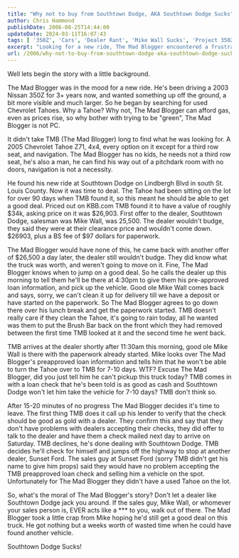 ```yaml
---
title: "Why not to buy from Southtown Dodge, AKA Southtown Dodge Sucks"
author: Chris Hammond
publishDate: 2006-08-25T14:44:00
updateDate: 2024-03-11T16:07:43
tags: [ '350Z', 'Cars', 'Dealer Rant', 'Mike Wall Sucks', 'Project 350Z', 'Project350z', 'Project350zcom', 'Southtown Dodge', 'Southtown Dodge Sucks', 'Sucks', 'Used Cars' ]
excerpt: "Looking for a new ride, The Mad Blogger encountered a frustrating dealership experience at Southtown Dodge. Don't let a dealer like Southtown Dodge waste your time!"
url: /2006/why-not-to-buy-from-southtown-dodge-aka-southtown-dodge-sucks  # Use the generated URL with year
---
```

<p>Well lets begin the story with a little background.</p><p>The Mad Blogger was in the mood for a new ride. He&#39;s been driving a 2003 Nissan 350Z for 3+ years now, and wanted something up off the ground, a bit more visible and much larger. So he began by searching for used Chevrolet Tahoes. Why a Tahoe? Why not, The Mad Blogger can afford gas, even as prices rise, so why bother with trying to be &quot;green&quot;, The Mad Blogger is not PC.</p><p>It didn&#39;t take TMB (The Mad Blogger) long to find what he was looking for. A 2005 Chevrolet Tahoe Z71, 4x4, every option on it except for a third row seat, and navigation. The Mad Blogger has no kids, he needs not a third row seat, he&#39;s also a man, he can find his way out of a pitchdark room with no doors, navigation is not a necessity.</p><p>He found his new ride at Southtown Dodge on Lindbergh Blvd in south St. Louis County. Now it was time to deal. The Tahoe had been sitting on the lot for over 90 days when TMB found it, so this meant he should be able to get a good deal. Priced out on KBB.com TMB found it to have a value of roughly $34k, asking price on it was $26,903. First offer to the dealer, Southtown Dodge, salesman was Mike Wall, was 25,500. The dealer wouldn&#39;t budge, they said they were at their clearance price and wouldn&#39;t come down. $26903, plus a BS fee of $97 dollars for paperwork.</p><p>The Mad Blogger would have none of this, he came back with another offer of $26,500 a day later, the dealer still wouldn&#39;t budge. They did know what the truck was worth, and weren&#39;t going to move on it. Fine, The Mad Blogger knows when to jump on a good deal. So he calls the dealer up this morning to tell them he&#39;ll be there at 4:30pm to give them his pre-approved loan information, and pick up the vehicle. Good ole Mike Wall comes back and says, sorry, we can&#39;t clean it up for delivery till we have a deposit or have started on the paperwork. So The Mad Blogger agrees to go down there over his lunch break and get the paperwork started. TMB doesn&#39;t really care if they clean the Tahoe, it&#39;s going to rain today, all he wanted was them to put the Brush Bar back on the front which they had removed between the first time TMB looked at it and the second time he went back.</p><p>TMB arrives at the dealer shortly after 11:30am this morning, good ole Mike Wall is there with the paperwork already started. Mike looks over The Mad Blogger&#39;s preapproved loan information and tells him that he won&#39;t be able to turn the Tahoe over to TMB for 7-10 days. WTF? Excuse The Mad Blogger, did you just tell him he can&#39;t pickup this truck today? TMB&nbsp;comes in with a loan check that he&#39;s been told is as good as cash and Southtown Dodge won&#39;t let him take the vehicle for 7-10 days? TMB don&#39;t think so.</p><p>After 15-20 minutes of no progress The Mad Blogger decides it&#39;s time to leave. The first thing TMB does it call up his lender to verify that the check should be good as gold with a dealer. They confirm this and say that they don&#39;t have problems with dealers accepting their checks, they did offer to talk to the dealer and have them a check mailed next day to arrive on Saturday. TMB declines, he&#39;s done dealing with Southtown Dodge. TMB decides he&#39;ll check for himself and jumps off the highway to stop at another dealer, Sunset Ford. The sales guy at Sunset Ford (sorry&nbsp;TMB didn&#39;t get his name to give him props) said they would have no problem accepting the TMB preapproved loan check and selling him a vehicle on the spot. Unfortunately for The Mad Blogger they didn&#39;t have a used Tahoe on the lot.</p><p>So, what&#39;s the moral of The Mad Blogger&#39;s story? Don&#39;t let a dealer like Southtown Dodge jack you around. If the sales guy, Mike Wall, or whomever your sales person is, EVER acts like a *** to you, walk out of there. The Mad Blogger took a little crap from Mike hoping he&#39;d still get a good deal on this truck. He got nothing but a weeks worth of wasted time when he could have found another vehicle.</p><p>Southtown Dodge Sucks!</p><img src="https://themadblogger.org/aggbug.aspx?PostID=1" width="1" height="1">


